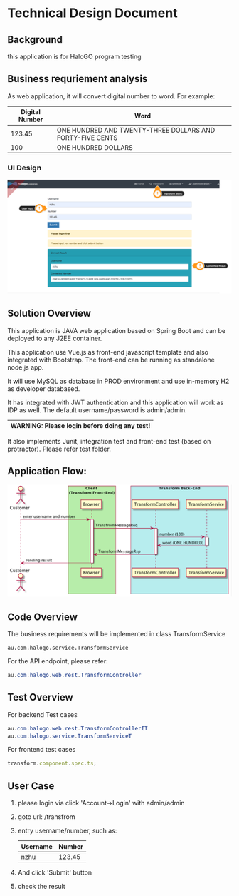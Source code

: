 # Technical Design Document

## Background

this application is for HaloGO program testing

## Business requriement analysis

As web application, it will convert digital number to word. For example:

| Digital Number | Word                                                      |
| -------------- | --------------------------------------------------------- |
| 123.45         | ONE HUNDRED AND TWENTY-THREE DOLLARS AND FORTY-FIVE CENTS |
| 100            | ONE HUNDRED DOLLARS                                       |

### UI Design

![Image of UI Design](doc/halogo.ui.png)

## Solution Overview

This application is JAVA web application based on Spring Boot and can be deployed to any J2EE container.

This application use Vue.js as front-end javascript template and also integrated with Bootstrap. The front-end can be running as standalone node.js app.

It will use MySQL as database in PROD environment and use in-memory H2 as developer databased.

It has integrated with JWT authentication and this application will work as IDP as well. The default username/password is admin/admin.

| WARNING: Please login before doing any test! |
| -------------------------------------------- |


It also implements Junit, integration test and front-end test (based on protractor). Please refer test folder.

## Application Flow:

![Image of application Design](doc/design1.png)

## Code Overview

The business requirements will be implemented in class TransformService

```
au.com.halogo.service.TransformService
```

For the API endpoint, please refer:

```java
au.com.halogo.web.rest.TransformController
```

## Test Overview

For backend Test cases

```java
au.com.halogo.web.rest.TransformControllerIT
au.com.halogo.service.TransformServiceT
```

For frontend test cases

```javascript
transform.component.spec.ts;
```

## User Case

1. please login via click 'Account->Login' with admin/admin
2. goto url: /transfrom
3. entry username/number, such as:

   | Username | Number |
   | -------- | ------ |
   | nzhu     | 123.45 |

4. And click 'Submit' button
5. check the result
